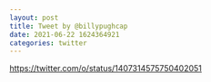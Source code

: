 ```yaml
--- 
layout: post 
title: Tweet by @billypughcap 
date: 2021-06-22 1624364921 
categories: twitter 
--- 
```

https://twitter.com/o/status/1407314575750402051